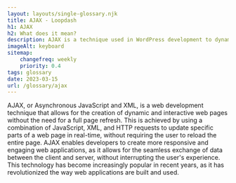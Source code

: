 ```yaml
--- 
layout: layouts/single-glossary.njk
title: AJAX - Loopdash
h1: AJAX
h2: What does it mean?
description: AJAX is a technique used in WordPress development to dynamically update content on a web page without requiring a full page reload.
imageAlt: keyboard
sitemap:
	changefreq: weekly
	priority: 0.4
tags: glossary
date: 2023-03-15
url: /glossary/ajax
---
```


AJAX, or Asynchronous JavaScript and XML, is a web development technique that allows for the creation of dynamic and interactive web pages without the need for a full page refresh. This is achieved by using a combination of JavaScript, XML, and HTTP requests to update specific parts of a web page in real-time, without requiring the user to reload the entire page. AJAX enables developers to create more responsive and engaging web applications, as it allows for the seamless exchange of data between the client and server, without interrupting the user's experience. This technology has become increasingly popular in recent years, as it has revolutionized the way web applications are built and used.
